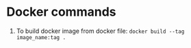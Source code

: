 # Docker commands
1. To build docker image from docker file:
```docker build --tag image_name:tag .```
   
